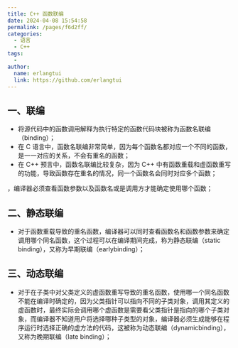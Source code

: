 ```yaml
---
title: C++ 函数联编
date: 2024-04-08 15:54:58
permalink: /pages/f6d2ff/
categories:
  - 语言
  - C++
tags:
  - 
author: 
  name: erlangtui
  link: https://github.com/erlangtui
---
```

## 一、联编
* 将源代码中的函数调用解释为执行特定的函数代码块被称为函数名联编（binding）；
* 在 C 语言中，函数名联编非常简单，因为每个函数名都对应一个不同的函数，是一一对应的关系，不会有重名的函数；
* 在 C++ 预言中，函数名联编比较复杂，因为 C++ 中有函数重载和虚函数重写的功能，导致函数存在重名的情况，同一个函数名会同时对应多个函数；

，编译器必须查看函数参数以及函数名或是调用方才能确定使用哪个函数；

## 二、静态联编
* 对于函数重载导致的重名函数，编译器可以同时查看函数名和函数参数来确定调用哪个同名函数，这个过程可以在编译期间完成，称为静态联编（static binding），又称为早期联编（earlybinding）；

## 三、动态联编
* 对于在子类中对父类定义的虚函数重写导致的重名函数，使用哪一个同名函数不能在编译时确定的，因为父类指针可以指向不同的子类对象，调用其定义的虚函数时，最终实际会调用哪个虚函数是需要看父类指针是指向的哪个子类对象，而编译器不知道用户将选择哪种子类型的对象，编译器必须生成能够在程序运行时选择正确的虚方法的代码，这被称为动态联编（dynamicbinding），又称为晚期联编（late binding）；

